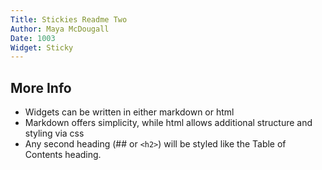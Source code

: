```yaml
---
Title: Stickies Readme Two
Author: Maya McDougall
Date: 1003
Widget: Sticky
---
```


## More Info
* Widgets can be written in either markdown or html
* Markdown offers simplicity, while html allows additional structure and styling via css
* Any second heading (## or `<h2>`) will be styled like the Table of Contents heading.
